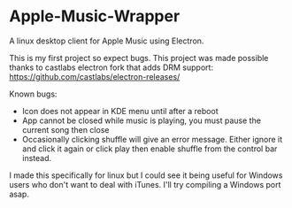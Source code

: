 # Apple-Music-Wrapper
A linux desktop client for Apple Music using Electron.

This is my first project so expect bugs. This project was made possible thanks to castlabs electron fork that adds DRM support: https://github.com/castlabs/electron-releases/

Known bugs:
- Icon does not appear in KDE menu until after a reboot
- App cannot be closed while music is playing, you must pause the current song then close
- Occasionally clicking shuffle will give an error message. Either ignore it and click it again or click play then enable shuffle from the control bar instead.

I made this specifically for linux but I could see it being useful for Windows users who don't want to deal with iTunes. I'll try compiling a Windows port asap.
